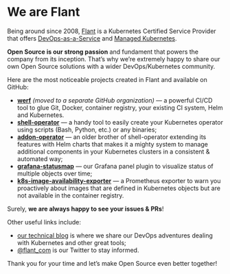 # We are Flant

Being around since 2008, [Flant](https://flant.com/company/about-us) is a Kubernetes Certified Service Provider that offers [DevOps-as-a-Service](https://flant.com/services/devops-as-a-service) and [Managed Kubernetes](https://flant.com/services/managed-kubernetes-as-a-service).

**Open Source is our strong passion** and fundament that powers the company from its inception. That’s why we’re extremely happy to share our own Open Source solutions with a wider DevOps/Kubernetes community.

Here are the most noticeable projects created in Flant and available on GitHub:

*   [**werf**](https://github.com/werf/werf) _(moved to a separate GitHub organization)_ — a powerful CI/CD tool to glue Git, Docker, container registry, your existing CI system, Helm and Kubernetes.
*   [**shell-operator**](https://github.com/flant/shell-operator) — a handy tool to easily create your Kubernetes operator using scripts (Bash, Python, etc.) or any binaries;
*   [**addon-operator**](https://github.com/flant/addon-operator) — an older brother of shell-operator extending its features with Helm charts that makes it a mighty system to manage additional components in your Kubernetes clusters in a consistent & automated way;
*   [**grafana-statusmap**](https://github.com/flant/grafana-statusmap) — our Grafana panel plugin to visualize status of multiple objects over time;
*   [**k8s-image-availability-exporter**](https://github.com/flant/k8s-image-availability-exporter) — a Prometheus exporter to warn you proactively about images that are defined in Kubernetes objects but are not available in the container registry.

Surely, **we are always happy to see your issues & PRs**!

Other useful links include:

*   [our technical blog](https://blog.flant.com/) is where we share our DevOps adventures dealing with Kubernetes and other great tools;
*   [@flant_com](https://twitter.com/flant_com) is our Twitter to stay informed.

Thank you for your time and let’s make Open Source even better together!
